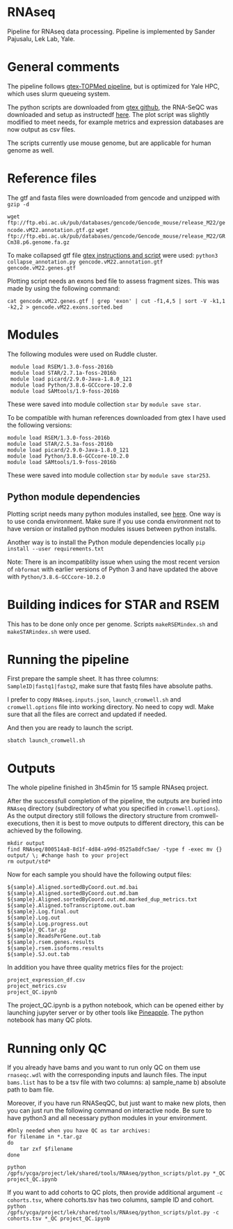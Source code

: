 # RNAseq
Pipeline for RNAseq data processing. Pipeline is implemented by Sander Pajusalu, Lek Lab, Yale. 

# General comments
The pipeline follows [gtex-TOPMed pipeline](https://github.com/broadinstitute/gtex-pipeline/blob/master/TOPMed_RNAseq_pipeline.md), but is optimized for Yale HPC, which uses slurm queueing system.

The python scripts are downloaded from [gtex github](https://github.com/broadinstitute/gtex-pipeline/tree/master/rnaseq/src), the RNA-SeQC was downloaded and setup as instructedf [here](https://github.com/broadinstitute/rnaseqc). The plot script was slightly modified to meet needs, for example metrics and expression databases are now output as csv files. 

The scripts currently use mouse genome, but are applicable for human genome as well.

# Reference files

The gtf and fasta files were downloaded from gencode and unzipped with `gzip -d`

`wget ftp://ftp.ebi.ac.uk/pub/databases/gencode/Gencode_mouse/release_M22/gencode.vM22.annotation.gtf.gz`
`wget ftp://ftp.ebi.ac.uk/pub/databases/gencode/Gencode_mouse/release_M22/GRCm38.p6.genome.fa.gz`

To make collapsed gtf file [gtex instructions and script](https://github.com/broadinstitute/gtex-pipeline/tree/master/gene_model) were used: `python3 collapse_annotation.py gencode.vM22.annotation.gtf gencode.vM22.genes.gtf`

Plotting script needs an exons bed file to assess fragment sizes. This was made by using the following command:
```
cat gencode.vM22.genes.gtf | grep 'exon' | cut -f1,4,5 | sort -V -k1,1 -k2,2 > gencode.vM22.exons.sorted.bed
```


# Modules

The following modules were used on Ruddle cluster.
```
 module load RSEM/1.3.0-foss-2016b
 module load STAR/2.7.1a-foss-2016b
 module load picard/2.9.0-Java-1.8.0_121
 module load Python/3.8.6-GCCcore-10.2.0
 module load SAMtools/1.9-foss-2016b
```
These were saved into module collection `star` by `module save star`.

To be compatible with human references downloaded from gtex I have used the following versions:
```
module load RSEM/1.3.0-foss-2016b
module load STAR/2.5.3a-foss-2016b
module load picard/2.9.0-Java-1.8.0_121
module load Python/3.8.6-GCCcore-10.2.0
module load SAMtools/1.9-foss-2016b
```
These were saved into module collection `star` by `module save star253`.

## Python module dependencies

Plotting script needs many python modules installed, see [here](https://github.com/broadinstitute/rnaseqc/tree/master/python). 
One way is to use conda environment. Make sure if you use conda environment not to have version or installed python modules issues 
between python installs.  

Another way is to install the Python module dependencies locally
`pip install --user requirements.txt`

Note: There is an incompatiblity issue when using the most recent version of `nbformat` with earlier versions of Python 3 
and have updated the above with `Python/3.8.6-GCCcore-10.2.0`

# Building indices for STAR and RSEM

This has to be done only once per genome.
Scripts `makeRSEMindex.sh` and `makeSTARindex.sh` were used.

# Running the pipeline

First prepare the sample sheet. It has three columns: `SampleID|fastq1|fastq2`, make sure that fastq files have absolute paths.

I prefer to copy `RNAseq.inputs.json`, `launch_cromwell.sh` and `cromwell.options` file into working directory. No need to copy wdl. Make sure that all the files are correct and updated if needed.

And then you are ready to launch the script.

`sbatch launch_cromwell.sh`

# Outputs

The whole pipeline finished in 3h45min for 15 sample RNAseq project.

After the successfull completion of the pipeline, the outputs are buried into `RNAseq` directory (subdirectory of what you specified in `cromwell.options`). As the output directory still follows the directory structure from cromwell-executions, then it is best to move outputs to different directory, this can be achieved by the following.

```
mkdir output
find RNAseq/800514a8-8d1f-4d84-a99d-0525a8dfc5ae/ -type f -exec mv {} output/ \; #change hash to your project
rm output/std*
```

Now for each sample you should have the following output files:
```
${sample}.Aligned.sortedByCoord.out.md.bai
${sample}.Aligned.sortedByCoord.out.md.bam
${sample}.Aligned.sortedByCoord.out.md.marked_dup_metrics.txt
${sample}.Aligned.toTranscriptome.out.bam
${sample}.Log.final.out
${sample}.Log.out
${sample}.Log.progress.out
${sample}_QC.tar.gz
${sample}.ReadsPerGene.out.tab
${sample}.rsem.genes.results
${sample}.rsem.isoforms.results
${sample}.SJ.out.tab
```
In addition you have three quality metrics files for the project:
```
project_expression_df.csv
project_metrics.csv
project_QC.ipynb
```
The project_QC.ipynb is a python notebook, which can be opened either by launching jupyter server or by other tools like [Pineapple](https://nwhitehead.github.io/pineapple/). The python notebook has many QC plots.

# Running only QC

If you already have bams and you want to run only QC on them use `rnaseqc.wdl` with the corresponding inputs and launch files. The input `bams.list` has to be a tsv file with two columns: a) sample_name b) absolute path to bam file.

Moreover, if you have run RNASeqQC, but just want to make new plots, then you can just run the following command on interactive node. Be sure to have python3 and all necessary python modules in your environment.

```
#Only needed when you have QC as tar archives:
for filename in *.tar.gz
do
    tar zxf $filename
done

python /gpfs/ycga/project/lek/shared/tools/RNAseq/python_scripts/plot.py *_QC project_QC.ipynb
```

If you want to add cohorts to QC plots, then provide additional argument `-c cohorts.tsv`, where cohorts.tsv has two columns, sample ID and cohort.
`python /gpfs/ycga/project/lek/shared/tools/RNAseq/python_scripts/plot.py -c cohorts.tsv *_QC project_QC.ipynb`
